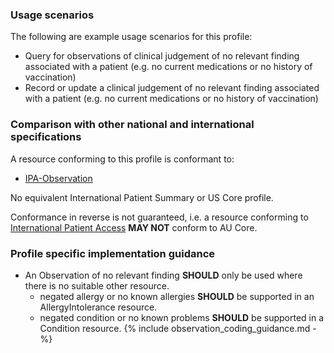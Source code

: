 ### Usage scenarios

The following are example usage scenarios for this profile:

- Query for observations of clinical judgement of no relevant finding associated with a patient (e.g. no current medications or no history of vaccination)
- Record or update a clinical judgement of no relevant finding associated with a patient (e.g. no current medications or no history of vaccination)


### Comparison with other national and international specifications

A resource conforming to this profile is conformant to:
- [IPA-Observation](https://build.fhir.org/ig/HL7/fhir-ipa/StructureDefinition-ipa-observation.html)

No equivalent International Patient Summary or US Core profile.

Conformance in reverse is not guaranteed, i.e. a resource conforming to [International Patient Access](https://build.fhir.org/ig/HL7/fhir-ipa) **MAY NOT** conform to AU Core.


### Profile specific implementation guidance
- An Observation of no relevant finding **SHOULD** only be used where there is no suitable other resource.
  - negated allergy or no known allergies **SHOULD** be supported in an AllergyIntolerance resource.
  - negated condition or no known problems **SHOULD** be supported in a Condition resource.
{% include observation_coding_guidance.md -%}






